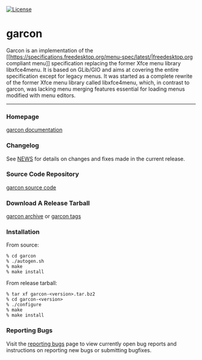 [![License](https://img.shields.io/badge/License-GPL%20v2-blue.svg)](https://gitlab.xfce.org/xfce/garcon/COPYING)

# garcon


Garcon is an implementation of the [[https://specifications.freedesktop.org/menu-spec/latest/|freedesktop.org compliant menu]] specification
replacing the former Xfce menu library libxfce4menu. It is based on
GLib/GIO and aims at covering the entire specification except for
legacy menus. It was started as a complete rewrite of the former
Xfce menu library called libxfce4menu, which, in contrast to garcon,
was lacking menu merging features essential for loading menus modified
with menu editors.

----

### Homepage

[garcon documentation](https://docs.xfce.org/xfce/garcon/start)

### Changelog

See [NEWS](https://gitlab.xfce.org/xfce/garcon/-/blob/master/NEWS) for details on changes and fixes made in the current release.

### Source Code Repository

[garcon source code](https://gitlab.xfce.org/xfce/garcon)

### Download A Release Tarball

[garcon archive](https://archive.xfce.org/src/xfce/garcon)
    or
[garcon tags](https://gitlab.xfce.org/xfce/garcon/-/tags)

### Installation

From source: 

    % cd garcon
    % ./autogen.sh
    % make
    % make install

From release tarball:

    % tar xf garcon-<version>.tar.bz2
    % cd garcon-<version>
    % ./configure
    % make
    % make install

### Reporting Bugs

Visit the [reporting bugs](https://docs.xfce.org/xfce/garcon/bugs) page to view currently open bug reports and instructions on reporting new bugs or submitting bugfixes.

